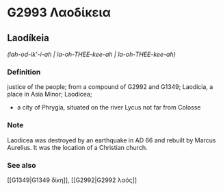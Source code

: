# G2993 Λαοδίκεια

## Laodíkeia

_(lah-od-ik'-i-ah | la-oh-THEE-kee-ah | la-oh-THEE-kee-ah)_

### Definition

justice of the people; from a compound of G2992 and G1349; Laodicia, a place in Asia Minor; Laodicea; 

- a city of Phrygia, situated on the river Lycus not far from Colosse

### Note

Laodicea was destroyed by an earthquake in AD 66 and rebuilt by Marcus Aurelius. It was the location of a Christian church.

### See also

[[G1349|G1349 δίκη]], [[G2992|G2992 λαός]]
